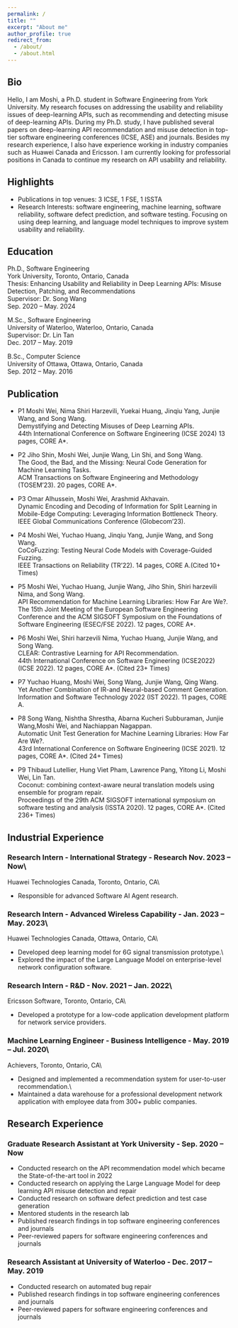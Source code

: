 ```yaml
---
permalink: /
title: ""
excerpt: "About me"
author_profile: true
redirect_from: 
  - /about/
  - /about.html
---
```

## Bio

Hello, I am Moshi, a Ph.D. student in Software Engineering from York University. My research focuses on addressing the usability and reliability issues of deep-learning APIs, such as recommending and detecting misuse of deep-learning APIs. During my Ph.D. study, I have published several papers on deep-learning API recommendation and misuse detection in top-tier software engineering conferences (ICSE, ASE) and journals. Besides my research experience, I also have experience working in industry companies such as Huawei Canada and Ericsson. I am currently looking for professorial positions in Canada to continue my research on API usability and reliability.

## Highlights

* Publications in top venues: 3 ICSE, 1 FSE, 1 ISSTA
* Research Interests: software engineering, machine learning, software reliability, software defect prediction, and software testing. Focusing on using deep learning, and language model techniques to improve system usability and reliability.

## Education

Ph.D., Software Engineering\
York University, Toronto, Ontario, Canada\
Thesis: Enhancing Usability and Reliability in Deep Learning APIs: Misuse Detection, Patching, and Recommendations\
Supervisor: Dr. Song Wang\
Sep. 2020 – May. 2024

M.Sc., Software Engineering\
University of Waterloo, Waterloo, Ontario, Canada\
Supervisor: Dr. Lin Tan\
Dec. 2017 – May. 2019
  
B.Sc., Computer Science\
University of Ottawa, Ottawa, Ontario, Canada\
Sep. 2012 – May. 2016

## Publication
* P1 Moshi Wei, Nima Shiri Harzevili, Yuekai Huang, Jinqiu Yang, Junjie Wang, and Song Wang.\
  Demystifying and Detecting Misuses of Deep Learning APIs.\
  44th International Conference on Software Engineering (ICSE 2024) 13 pages, CORE A*.

* P2 Jiho Shin, Moshi Wei, Junjie Wang, Lin Shi, and Song Wang.\
  The Good, the Bad, and the Missing: Neural Code Generation for Machine Learning Tasks.\
  ACM Transactions on Software Engineering and Methodology (TOSEM’23). 20 pages, CORE A*.

* P3 Omar Alhussein, Moshi Wei, Arashmid Akhavain.\
  Dynamic Encoding and Decoding of Information for Split Learning in Mobile-Edge Computing: Leveraging Information Bottleneck Theory. \
  IEEE Global Communications Conference (Globecom’23).

* P4 Moshi Wei, Yuchao Huang, Jinqiu Yang, Junjie Wang, and Song Wang.\
  CoCoFuzzing: Testing Neural Code Models with Coverage-Guided Fuzzing.\
  IEEE Transactions on Reliability (TR’22). 14 pages, CORE A.(Cited 10+ Times)

* P5 Moshi Wei, Yuchao Huang, Junjie Wang, Jiho Shin, Shiri harzevili Nima, and Song Wang.\
  API Recommendation for Machine Learning Libraries: How Far Are We?.\
  The 15th Joint Meeting of the European Software Engineering Conference and the ACM SIGSOFT Symposium on the Foundations of Software Engineering (ESEC/FSE 2022). 12 pages, CORE A*.
   
* P6 Moshi Wei, Shiri harzevili Nima, Yuchao Huang, Junjie Wang, and Song Wang.\
  CLEAR: Contrastive Learning for API Recommendation.\
  44th International Conference on Software Engineering (ICSE2022) (ICSE 2022). 12 pages, CORE A*. (Cited 23+ Times)
  
* P7 Yuchao Huang, Moshi Wei, Song Wang, Junjie Wang, Qing Wang.\
  Yet Another Combination of IR-and Neural-based Comment Generation.\
  Information and Software Technology 2022 (IST 2022). 11 pages, CORE A.
  
* P8 Song Wang, Nishtha Shrestha, Abarna Kucheri Subburaman, Junjie Wang,Moshi Wei, and Nachiappan Nagappan.\
  Automatic Unit Test Generation for Machine Learning Libraries: How Far Are We?.\
  43rd International Conference on Software Engineering (ICSE 2021). 12 pages, CORE A*. (Cited 24+ Times)
  
* P9 Thibaud Lutellier, Hung Viet Pham, Lawrence Pang, Yitong Li, Moshi Wei, Lin Tan.\
  Coconut: combining context-aware neural translation models using ensemble for program repair.\
  Proceedings of the 29th ACM SIGSOFT international symposium on software testing and analysis (ISSTA 2020). 12 pages, CORE A*. (Cited 236+ Times)


## Industrial Experience

### Research Intern - International Strategy - Research Nov. 2023 – Now\
Huawei Technologies Canada, Toronto, Ontario, CA\
* Responsible for advanced Software AI Agent research.
  
### Research Intern - Advanced Wireless Capability - Jan. 2023 – May. 2023\
Huawei Technologies Canada, Ottawa, Ontario, CA\
* Developed deep learning model for 6G signal transmission prototype.\
* Explored the impact of the Large Language Model on enterprise-level network configuration software.

### Research Intern - R&D - Nov. 2021 – Jan. 2022\
Ericsson Software, Toronto, Ontario, CA\
* Developed a prototype for a low-code application development platform for network service providers.

### Machine Learning Engineer - Business Intelligence - May. 2019 – Jul. 2020\ 
Achievers, Toronto, Ontario, CA\
* Designed and implemented a recommendation system for user-to-user recommendation.\
* Maintained a data warehouse for a professional development network application with employee data from 300+ public companies.

## Research Experience
### Graduate Research Assistant at York University - Sep. 2020 – Now
* Conducted research on the API recommendation model which became the State-of-the-art tool in 2022
* Conducted research on applying the Large Language Model for deep learning API misuse detection and repair
* Conducted research on software defect prediction and test case generation
* Mentored students in the research lab
* Published research findings in top software engineering conferences and journals
* Peer-reviewed papers for software engineering conferences and journals
### Research Assistant at University of Waterloo - Dec. 2017 – May. 2019
* Conducted research on automated bug repair
* Published research findings in top software engineering conferences and journals
* Peer-reviewed papers for software engineering conferences and journals

